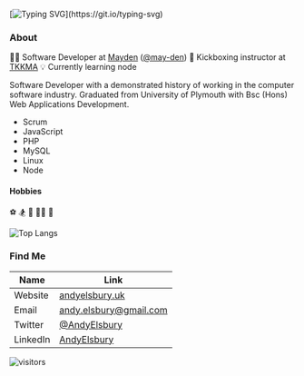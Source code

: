 [![Typing SVG](https://readme-typing-svg.demolab.com/?lines=Hi+,+i'm+Andy+👋;)](https://git.io/typing-svg)

### About

🧑‍💻  Software Developer at [Mayden](https://mayden.co.uk/) ([@may-den](https://github.com/may-den))
🥊  Kickboxing instructor at  [TKKMA](https://www.tkkma.co.uk)
💡  Currently learning node

Software Developer with a demonstrated history of working in the computer software industry. Graduated from University of Plymouth with Bsc (Hons) Web Applications Development.

- Scrum
- JavaScript
- PHP
- MySQL
- Linux
- Node

#### Hobbies
⚽ 
🏂
🎾 
🏃‍♂️ 
🥋

![Top Langs](https://github-readme-stats.vercel.app/api/top-langs/?username=elsbury13&layout=compact&theme=transparent)

### Find Me

| Name | Link |
| ------ | ------ |
| Website | [andyelsbury.uk](https://andyelsbury.uk) |
| Email | andy.elsbury@gmail.com |
| Twitter | [@AndyElsbury](https://twitter.com/AndyElsbury) |
| LinkedIn | [AndyElsbury](https://www.linkedin.com/in/andy-elsbury) |

![visitors](https://visitor-badge.glitch.me/badge?page_id=elsbury13.elsbury13&left_color=green&right_color=red)
